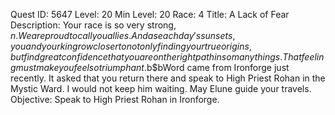 Quest ID: 5647
Level: 20
Min Level: 20
Race: 4
Title: A Lack of Fear
Description: Your race is so very strong, $n. We are proud to call you allies. And as each day's sun sets, you and your kin grow closer to not only finding your true origins, but find great confidence that you are on the right path in so many things. That feeling must make you feel so triumphant.$b$bWord came from Ironforge just recently. It asked that you return there and speak to High Priest Rohan in the Mystic Ward. I would not keep him waiting. May Elune guide your travels.
Objective: Speak to High Priest Rohan in Ironforge.
